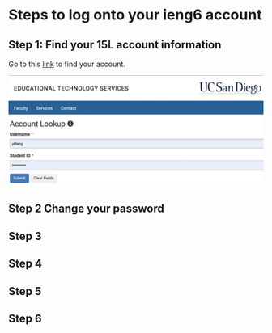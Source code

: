 # Steps to log onto your ieng6 account
## Step 1: Find your 15L account information
Go to this [link](https://sdacs.ucsd.edu/~icc/index.php) to find your account.


![step1](images/Step1.png)

## Step 2 Change your password

## Step 3

## Step 4

## Step 5

## Step 6
